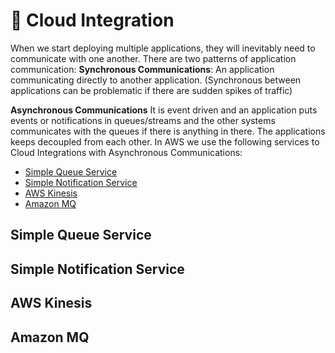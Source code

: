 # 🚦 Cloud Integration

When we start deploying multiple applications, they will inevitably need to communicate with one another. There are two patterns of application communication:
**Synchronous Communications**: An application communicating directly to another application. (Synchronous between applications can be problematic if there are sudden spikes of traffic)

**Asynchronous Communications** It is event driven and an application puts events or notifications in queues/streams and the other systems communicates with the queues if there is anything in there. The applications keeps decoupled from each other. In AWS we use the following services to Cloud Integrations with Asynchronous Communications:

- [Simple Queue Service](#simple-queue-service)
- [Simple Notification Service](#simple-notification-service)
- [AWS Kinesis](#aws-kinesis)
- [Amazon MQ](#amazon-mq)

## Simple Queue Service

## Simple Notification Service

## AWS Kinesis

## Amazon MQ
